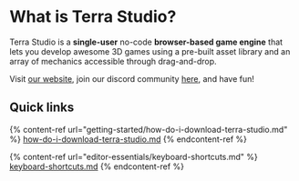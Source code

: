 # What is Terra Studio?

Terra Studio is a **single-user** no-code **browser-based game engine** that lets you develop awesome 3D games using a pre-built asset library and an array of mechanics accessible through drag-and-drop.&#x20;

Visit [our website](https://www.letsterra.com/), join our discord community [here](https://discord.gg/nFmUq4Tf), and have fun!



## Quick links

{% content-ref url="getting-started/how-do-i-download-terra-studio.md" %}
[how-do-i-download-terra-studio.md](getting-started/how-do-i-download-terra-studio.md)
{% endcontent-ref %}

{% content-ref url="editor-essentials/keyboard-shortcuts.md" %}
[keyboard-shortcuts.md](editor-essentials/keyboard-shortcuts.md)
{% endcontent-ref %}
